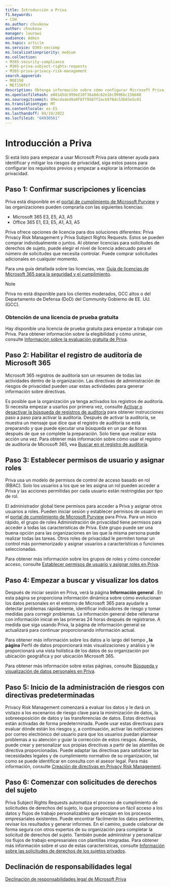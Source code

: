 ```yaml
---
title: Introducción a Priva
f1.keywords:
- CSH
ms.author: chvukosw
author: chvukosw
manager: laurawi
audience: Admin
ms.topic: article
ms.service: O365-seccomp
ms.localizationpriority: medium
ms.collection:
- M365-security-compliance
- M365-priva-subject-rights-requests
- M365-priva-privacy-risk-management
search.appverid:
- MOE150
- MET150fcf
description: Obtenga información sobre cómo configurar Microsoft Priva para su organización, establecer roles y permisos y configurar opciones importantes.
ms.openlocfilehash: e88145dc999e210f36a8dc82e1bc9996bc15bb88
ms.sourcegitcommit: 09ecdaded9a9f8f79587f2acb978dc53b83e5c01
ms.translationtype: MT
ms.contentlocale: es-ES
ms.lasthandoff: 04/19/2022
ms.locfileid: "64930561"
---
```

# <a name="get-started-with-priva"></a>Introducción a Priva

Si está listo para empezar a usar Microsoft Priva para obtener ayuda para identificar y mitigar los riesgos de privacidad, siga estos pasos para configurar los requisitos previos y empezar a explorar la información de privacidad.

## <a name="step-1-confirm-subscriptions-and-licensing"></a>Paso 1: Confirmar suscripciones y licencias

Priva está disponible en el [portal de cumplimiento de Microsoft Purview](https://compliance.microsoft.com/) y las organizaciones pueden comprarla con las siguientes licencias:

- Microsoft 365 E3, E5, A3, A5
- Office 365 E1, E3, E5, A1, A3, A5

Priva ofrece opciones de licencia para dos soluciones diferentes: Priva Privacy Risk Management y Priva Subject Rights Requests. Estos se pueden comprar individualmente o juntos. Al obtener licencias para solicitudes de derechos de sujeto, puede elegir el nivel de licencia adecuado para el número de solicitudes que necesita controlar. Puede comprar solicitudes adicionales en cualquier momento.

Para una guía detallada sobre las licencias, vea: [Guía de licencias de Microsoft 365 para la seguridad y el cumplimiento](/office365/servicedescriptions/microsoft-365-service-descriptions/microsoft-365-tenantlevel-services-licensing-guidance/microsoft-365-security-compliance-licensing-guidance#microsoft-priva).

> [!Note]
> Priva no está disponible para los clientes moderados, GCC altos o del Departamento de Defensa (DoD) del Community Gobierno de EE. UU. (GCC).

### <a name="get-free-trial-license"></a>Obtención de una licencia de prueba gratuita

Hay disponible una licencia de prueba gratuita para empezar a trabajar con Priva. Para obtener información sobre la elegibilidad y cómo unirse, consulte [Información sobre la evaluación gratuita de Priva](priva-trial.md).

## <a name="step-2-enable-the-microsoft-365-audit-log"></a>Paso 2: Habilitar el registro de auditoría de Microsoft 365

Microsoft 365 registros de auditoría son un resumen de todas las actividades dentro de la organización. Las directivas de administración de riesgos de privacidad pueden usar estas actividades para generar información sobre directivas.

Es posible que la organización ya tenga activados los registros de auditoría. Si necesita empezar a usarlos por primera vez, consulte [Activar o desactivar la búsqueda de registros de auditoría](/microsoft-365/compliance/turn-audit-log-search-on-or-off) para obtener instrucciones paso a paso para activar la auditoría. Después de activar la auditoría, se muestra un mensaje que dice que el registro de auditoría se está preparando y que puede ejecutar una búsqueda en un par de horas después de que se complete la preparación. Solo tiene que realizar esta acción una vez. Para obtener más información sobre cómo usar el registro de auditoría de Microsoft 365, vea [Buscar en el registro de auditoría](/microsoft-365/compliance/search-the-audit-log-in-security-and-compliance).

## <a name="step-3-set-user-permissions-and-assign-roles"></a>Paso 3: Establecer permisos de usuario y asignar roles

Priva usa un modelo de permisos de control de acceso basado en rol (RBAC). Solo los usuarios a los que se les asigna un rol pueden acceder a Priva y las acciones permitidas por cada usuario están restringidas por tipo de rol.

El administrador global tiene permisos para acceder a Priva y asignar otros usuarios a roles. Pueden iniciar sesión y establecer permisos de usuario en el [portal de cumplimiento de Microsoft Purview](https://compliance.microsoft.com/) para Priva. Para un inicio rápido, el grupo de roles Administración de privacidad tiene permisos para acceder a todas las características de Priva. Este grupo puede ser una buena opción para las organizaciones en las que la misma persona puede realizar todas las tareas. Otros roles de privacidad le permiten tomar un control más pormenorizado y asignar usuarios a características o funciones seleccionadas.

Para obtener más información sobre los grupos de roles y cómo conceder acceso, consulte [Establecer permisos de usuario y asignar roles en Priva](priva-permissions.md).

## <a name="step-4-start-finding-and-visualizing-your-data"></a>Paso 4: Empezar a buscar y visualizar los datos

Después de iniciar sesión en Priva, verá la página **Información general** . En esta página se proporciona información dinámica sobre cómo evolucionan los datos personales en el entorno de Microsoft 365 para ayudarle a detectar problemas rápidamente, identificar indicadores de riesgo y tomar medidas para corregir problemas. La información general debe rellenarse con información inicial en las primeras 24 horas después de registrarse. A medida que siga usando Priva, la página de información general se actualizará para continuar proporcionando información actual.

Para obtener más información sobre los datos a lo largo del tiempo **, la página** Perfil de datos proporcionará más visualizaciones y análisis y le proporcionará una vista holística de los datos de su organización por ubicación geográfica y por ubicación Microsoft 365.

Para obtener más información sobre estas páginas, consulte [Búsqueda y visualización de datos personales en Priva](priva-data-profile.md).

## <a name="step-5-start-managing-risks-with-default-policies"></a>Paso 5: Inicio de la administración de riesgos con directivas predeterminadas

Privacy Risk Management comenzará a evaluar los datos y le dará un vistazo a los escenarios de riesgo clave para la minimización de datos, la sobreexposición de datos y las transferencias de datos. Estas directivas están activadas de forma predeterminada. Puede usar estas directivas para evaluar dónde están los riesgos y, a continuación, activar las notificaciones por correo electrónico del usuario para que los usuarios puedan plantear problemas a su atención y guiar la corrección de estos riesgos. Además, puede crear y personalizar sus propias directivas a partir de las plantillas de directiva proporcionadas. Puede adaptar las directivas para satisfacer las necesidades legales y de cumplimiento normativo de su organización, tal como se puede identificar en consulta con el asesor legal. Para más información, consulte [Creación de directivas en Privacy Risk Management](risk-management-policies.md).

## <a name="step-6-get-started-with-subject-rights-requests"></a>Paso 6: Comenzar con solicitudes de derechos del sujeto

Priva Subject Rights Requests automatiza el proceso de cumplimiento de solicitudes de derechos del sujeto, lo que proporciona un fácil acceso a los datos y flujos de trabajo personalizables que encajan en los procesos empresariales existentes. Puede encontrar fácilmente los datos pertinentes, revisar los resultados y generar informes. En el camino, puede colaborar de forma segura con otros expertos de su organización para completar la solicitud de derechos del sujeto. También puede administrar y personalizar los flujos de trabajo empresariales con plantillas integradas. Para obtener más información sobre el uso de estas características, consulte [Información sobre las solicitudes de derechos de los sujetos privados](subject-rights-requests.md).

## <a name="legal-disclaimer"></a>Declinación de responsabilidades legal

[Declinación de responsabilidades legal de Microsoft Priva](priva-disclaimer.md)

